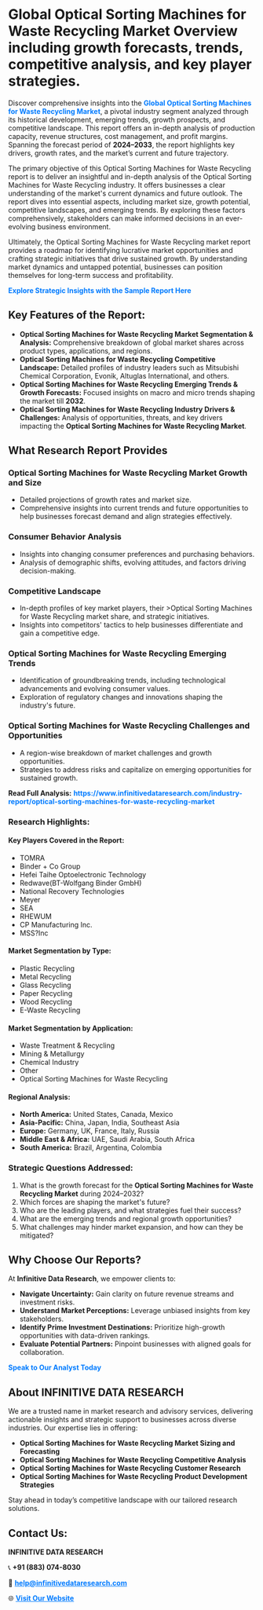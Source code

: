<h1>Global Optical Sorting Machines for Waste Recycling Market Overview including growth forecasts, trends, competitive analysis, and key player strategies.</h1>
<p>
Discover comprehensive insights into the 
<a href="https://www.infinitivedataresearch.com/industry-report/optical-sorting-machines-for-waste-recycling-market" rel="dofollow" style="color: #007BFF; text-decoration: none;"><strong>Global Optical Sorting Machines for Waste Recycling Market</strong></a>, a pivotal industry segment analyzed through its historical development, emerging trends, growth prospects, and competitive landscape. This report offers an in-depth analysis of production capacity, revenue structures, cost management, and profit margins. Spanning the forecast period of <strong>2024–2033</strong>, the report highlights key drivers, growth rates, and the market’s current and future trajectory.
</p>
<p>
The primary objective of this Optical Sorting Machines for Waste Recycling report is to deliver an insightful and in-depth analysis of the Optical Sorting Machines for Waste Recycling industry. It offers businesses a clear understanding of the market's current dynamics and future outlook. The report dives into essential aspects, including market size, growth potential, competitive landscapes, and emerging trends. By exploring these factors comprehensively, stakeholders can make informed decisions in an ever-evolving business environment.
</p>
<p>
Ultimately, the Optical Sorting Machines for Waste Recycling market report provides a roadmap for identifying lucrative market opportunities and crafting strategic initiatives that drive sustained growth. By understanding market dynamics and untapped potential, businesses can position themselves for long-term success and profitability.
</p>
<p>
<a href="https://www.infinitivedataresearch.com/request-sample/reportId=103694" style="color: #007BFF; text-decoration: none;"><strong>Explore Strategic Insights with the Sample Report Here</strong></a>
</p>

<h2>Key Features of the Report:</h2>
<ul>
<li><strong>Optical Sorting Machines for Waste Recycling Market Segmentation & Analysis:</strong> Comprehensive breakdown of global market shares across product types, applications, and regions.</li>
<li><strong>Optical Sorting Machines for Waste Recycling Competitive Landscape:</strong> Detailed profiles of industry leaders such as Mitsubishi Chemical Corporation, Evonik, Altuglas International, and others.</li>
<li><strong>Optical Sorting Machines for Waste Recycling Emerging Trends & Growth Forecasts:</strong> Focused insights on macro and micro trends shaping the market till <strong>2032</strong>.</li>
<li><strong>Optical Sorting Machines for Waste Recycling Industry Drivers & Challenges:</strong> Analysis of opportunities, threats, and key drivers impacting the <strong>Optical Sorting Machines for Waste Recycling Market</strong>.</li>
</ul>

<h2>What Research Report Provides</h2>
<h3>Optical Sorting Machines for Waste Recycling Market Growth and Size</h3>
<ul>
<li>Detailed projections of growth rates and market size.</li>
<li>Comprehensive insights into current trends and future opportunities to help businesses forecast demand and align strategies effectively.</li>
</ul>

<h3>Consumer Behavior Analysis</h3>
<ul>
<li>Insights into changing consumer preferences and purchasing behaviors.</li>
<li>Analysis of demographic shifts, evolving attitudes, and factors driving decision-making.</li>
</ul>

<h3>Competitive Landscape</h3>
<ul>
<li>In-depth profiles of key market players, their >Optical Sorting Machines for Waste Recycling market share, and strategic initiatives.</li>
<li>Insights into competitors' tactics to help businesses differentiate and gain a competitive edge.</li>
</ul>

<h3>Optical Sorting Machines for Waste Recycling Emerging Trends</h3>
<ul>
<li>Identification of groundbreaking trends, including technological advancements and evolving consumer values.</li>
<li>Exploration of regulatory changes and innovations shaping the industry's future.</li>
</ul>

<h3>Optical Sorting Machines for Waste Recycling Challenges and Opportunities</h3>
<ul>
<li>A region-wise breakdown of market challenges and growth opportunities.</li>
<li>Strategies to address risks and capitalize on emerging opportunities for sustained growth.</li>
</ul>
<p><strong>Read Full Analysis:</strong> <a href="https://www.infinitivedataresearch.com/industry-report/optical-sorting-machines-for-waste-recycling-market" rel="dofollow" style="color: #007BFF; text-decoration: none;"><strong>https://www.infinitivedataresearch.com/industry-report/optical-sorting-machines-for-waste-recycling-market</strong></a></p>
<h3>Research Highlights:</h3>
<h4>Key Players Covered in the Report:</h4>
<ul><li>TOMRA</li><li>Binder + Co Group</li><li>Hefei Taihe Optoelectronic Technology</li><li>Redwave(BT-Wolfgang Binder GmbH)</li><li>National Recovery Technologies</li><li>Meyer</li><li>SEA</li><li>RHEWUM</li><li>CP Manufacturing Inc.</li><li>MSS?Inc</li></ul>
<h4>Market Segmentation by Type:</h4>
<ul><li>Plastic Recycling</li><li>Metal Recycling</li><li>Glass Recycling</li><li>Paper Recycling</li><li>Wood Recycling</li><li>E-Waste Recycling</li></ul>
<h4>Market Segmentation by Application:</h4>
<ul><li>Waste Treatment &amp; Recycling</li><li>Mining &amp; Metallurgy</li><li>Chemical Industry</li><li>Other</li><li>Optical Sorting Machines for Waste Recycling</li></ul>

<h4>Regional Analysis:</h4>
<ul>
<li><strong>North America:</strong> United States, Canada, Mexico</li>
<li><strong>Asia-Pacific:</strong> China, Japan, India, Southeast Asia</li>
<li><strong>Europe:</strong> Germany, UK, France, Italy, Russia</li>
<li><strong>Middle East & Africa:</strong> UAE, Saudi Arabia, South Africa</li>
<li><strong>South America:</strong> Brazil, Argentina, Colombia</li>
</ul>

<h3>Strategic Questions Addressed:</h3>
<ol>
<li>What is the growth forecast for the <strong>Optical Sorting Machines for Waste Recycling Market</strong> during 2024–2032?</li>
<li>Which forces are shaping the market's future?</li>
<li>Who are the leading players, and what strategies fuel their success?</li>
<li>What are the emerging trends and regional growth opportunities?</li>
<li>What challenges may hinder market expansion, and how can they be mitigated?</li>
</ol>

<h2>Why Choose Our Reports?</h2>
<p>At <strong>Infinitive Data Research</strong>, we empower clients to:</p>
<ul>
<li><strong>Navigate Uncertainty:</strong> Gain clarity on future revenue streams and investment risks.</li>
<li><strong>Understand Market Perceptions:</strong> Leverage unbiased insights from key stakeholders.</li>
<li><strong>Identify Prime Investment Destinations:</strong> Prioritize high-growth opportunities with data-driven rankings.</li>
<li><strong>Evaluate Potential Partners:</strong> Pinpoint businesses with aligned goals for collaboration.</li>
</ul>
<p><a href="https://www.infinitivedataresearch.com/industry-report/optical-sorting-machines-for-waste-recycling-market" rel="dofollow" style="color: #007BFF; text-decoration: none;"><strong>Speak to Our Analyst Today</strong></a></p>

<h2>About INFINITIVE DATA RESEARCH</h2>
<p>We are a trusted name in market research and advisory services, delivering actionable insights and strategic support to businesses across diverse industries. Our expertise lies in offering:</p>
<ul>
<li><strong>Optical Sorting Machines for Waste Recycling Market Sizing and Forecasting</strong></li>
<li><strong>Optical Sorting Machines for Waste Recycling Competitive Analysis</strong></li>
<li><strong>Optical Sorting Machines for Waste Recycling Customer Research</strong></li>
<li><strong>Optical Sorting Machines for Waste Recycling Product Development Strategies</strong></li>
</ul>
<p>Stay ahead in today’s competitive landscape with our tailored research solutions.</p>

<h2>Contact Us:</h2>
<p><strong>INFINITIVE DATA RESEARCH</strong></p>
<p>📞 <strong>+91 (883) 074-8030</strong></p>
<p>📧 <strong><a href="mailto:help@infinitivedataresearch.com" style="color: #007BFF;">help@infinitivedataresearch.com</a></strong></p>
<p>🌐 <strong><a href="https://www.infinitivedataresearch.com" rel="dofollow" style="color: #007BFF;">Visit Our Website</a></strong></p>